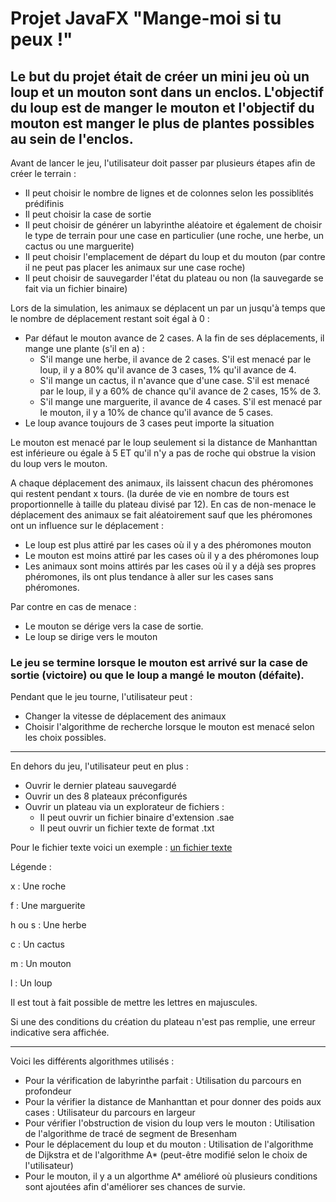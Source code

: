 # Projet JavaFX "Mange-moi si tu peux !"

## Le but du projet était de créer un mini jeu où un loup et un mouton sont dans un enclos. L'objectif du loup est de manger le mouton et l'objectif du mouton est manger le plus de plantes possibles au sein de l'enclos.

Avant de lancer le jeu, l'utilisateur doit passer par plusieurs étapes afin de créer le terrain : 
  * Il peut choisir le nombre de lignes et de colonnes selon les possiblités prédifinis
  * Il peut choisir la case de sortie
  * Il peut choisir de générer un labyrinthe aléatoire et également de choisir le type de terrain pour une case en particulier (une roche, une herbe, un cactus ou une marguerite)
  * Il peut choisir l'emplacement de départ du loup et du mouton (par contre il ne peut pas placer les animaux sur une case roche)
  * Il peut choisir de sauvegarder l'état du plateau ou non (la sauvegarde se fait via un fichier binaire)

Lors de la simulation, les animaux se déplacent un par un jusqu'à temps que le nombre de déplacement restant soit égal à 0 :
  * Par défaut le mouton avance de 2 cases. A la fin de ses déplacements, il mange une plante (s'il en a) :
    * S'il mange une herbe, il avance de 2 cases. S'il est menacé par le loup, il y a 80% qu'il avance de 3 cases, 1% qu'il avance de 4.
    * S'il mange un cactus, il n'avance que d'une case. S'il est menacé par le loup, il y a 60% de chance qu'il avance de 2 cases, 15% de 3.
    * S'il mange une marguerite, il avance de 4 cases. S'il est menacé par le mouton, il y a 10% de chance qu'il avance de 5 cases.
  * Le loup avance toujours de 3 cases peut importe la situation

Le mouton est menacé par le loup seulement si la distance de Manhanttan est inférieure ou égale à 5 ET qu'il n'y a pas de roche qui obstrue la vision du loup vers le mouton.

A chaque déplacement des animaux, ils laissent chacun des phéromones qui restent pendant x tours. (la durée de vie en nombre de tours est proportionnelle à taille du plateau divisé par 12).
En cas de non-menace le déplacement des animaux se fait aléatoirement sauf que les phéromones ont un influence sur le déplacement :
  * Le loup est plus attiré par les cases où il y a des phéromones mouton
  * Le mouton est moins attiré par les cases où il y a des phéromones loup
  * Les animaux sont moins attirés par les cases où il y a déjà ses propres phéromones, ils ont plus tendance à aller sur les cases sans phéromones.

Par contre en cas de menace :
  * Le mouton se dérige vers la case de sortie.
  * Le loup se dirige vers le mouton

### Le jeu se termine lorsque le mouton est arrivé sur la case de sortie (victoire) ou que le loup a mangé le mouton (défaite).

Pendant que le jeu tourne, l'utilisateur peut : 
  * Changer la vitesse de déplacement des animaux
  * Choisir l'algorithme de recherche lorsque le mouton est menacé selon les choix possibles.

-----------------------------------------------------------------

En dehors du jeu, l'utilisateur peut en plus : 
  * Ouvrir le dernier plateau sauvegardé
  * Ouvrir un des 8 plateaux préconfigurés
  * Ouvrir un plateau via un explorateur de fichiers :
    * Il peut ouvrir un fichier binaire d'extension .sae
    * Il peut ouvrir un fichier texte de format .txt
    

Pour le fichier texte voici un exemple : [un fichier texte](https://1drv.ms/t/s!Av-iByuQhqOsrcoVoy0lrTdK4rmRbA?e=a9RyQS)

Légende :

x : Une roche

f : Une marguerite 

h ou s : Une herbe

c : Un cactus

m : Un mouton

l : Un loup

Il est tout à fait possible de mettre les lettres en majuscules.

Si une des conditions du création du plateau n'est pas remplie, une erreur indicative sera affichée.


-------------------------------------------------------------------------


Voici les différents algorithmes utilisés : 
   * Pour la vérification de labyrinthe parfait : Utilisation du parcours en profondeur
   * Pour la vérifier la distance de Manhanttan et pour donner des poids aux cases : Utilisateur du parcours en largeur
   * Pour vérifier l'obstruction de vision du loup vers le mouton : Utilisation de l'algorithme de tracé de segment de Bresenham
   * Pour le déplacement du loup et du mouton : Utilisation de l'algorithme de Dijkstra et de l'algorithme A* (peut-être modifié selon le choix de l'utilisateur)
   * Pour le mouton, il y a un algorthme A* amélioré où plusieurs conditions sont ajoutées afin d'améliorer ses chances de survie.
